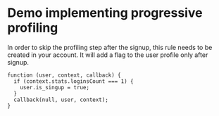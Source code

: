 # Demo implementing progressive profiling

In order to skip the profiling step after the signup, this rule needs to be created in your account. It will add a flag to the user profile only after signup.

```
function (user, context, callback) {
  if (context.stats.loginsCount === 1) {
    user.is_singup = true; 
  } 
  callback(null, user, context);
}
```